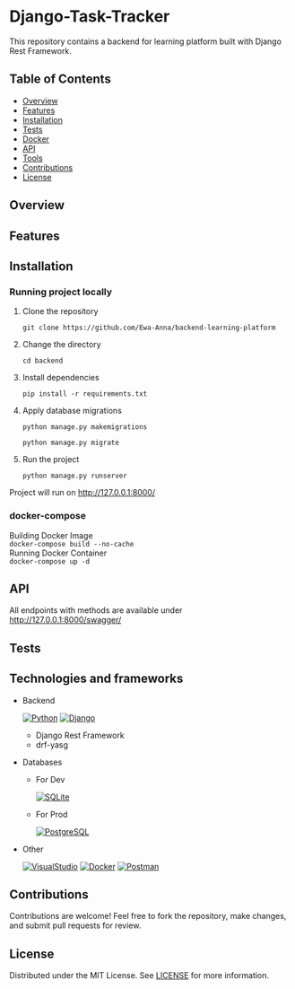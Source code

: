 # Django-Task-Tracker
This repository contains a backend for learning platform built with Django Rest Framework.

## Table of Contents
- [Overview](#overview)
- [Features](#features)
- [Installation](#installation)
- [Tests](#tests)
- [Docker](#docker-compose)
- [API](#api)
- [Tools](#technologies-and-frameworks)
- [Contributions](#contributions)
- [License](#license)


## Overview

## Features

## Installation
### Running project locally
1. Clone the repository

   `git clone https://github.com/Ewa-Anna/backend-learning-platform`

2. Change the directory

   `cd backend`

3. Install dependencies

   `pip install -r requirements.txt`

4. Apply database migrations

   `python manage.py makemigrations`

   `python manage.py migrate`

5. Run the project

   `python manage.py runserver`

Project will run on http://127.0.0.1:8000/


### docker-compose
Building Docker Image
<br>
` docker-compose build --no-cache `
<br>
Running Docker Container
<br>
` docker-compose up -d `


## API

All endpoints with methods are available under http://127.0.0.1:8000/swagger/

## Tests


## Technologies and frameworks

- Backend
    
    [![Python](https://skillicons.dev/icons?i=python)](https://skillicons.dev) 
    [![Django](https://skillicons.dev/icons?i=django)](https://skillicons.dev)
    - Django Rest Framework
    - drf-yasg

- Databases
    - For Dev

        [![SQLite](https://skillicons.dev/icons?i=sqlite)](https://skillicons.dev)
    - For Prod
    
        [![PostgreSQL](https://skillicons.dev/icons?i=postgres)](https://skillicons.dev)

- Other

    [![VisualStudio](https://skillicons.dev/icons?i=vscode)](https://skillicons.dev)
    [![Docker](https://skillicons.dev/icons?i=docker)](https://skillicons.dev)
    [![Postman](https://skillicons.dev/icons?i=postman)](https://skillicons.dev)


## Contributions
Contributions are welcome! Feel free to fork the repository, make changes, and submit pull requests for review.

## License
Distributed under the MIT License. See [LICENSE](LICENSE) for more information.
